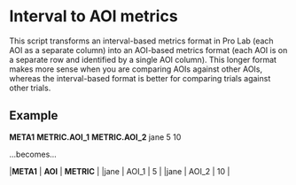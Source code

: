 # Interval to AOI metrics

This script transforms an interval-based metrics format in Pro Lab (each AOI as a separate column) into an AOI-based metrics format (each AOI is on a separate row and identified by a single AOI column). This longer format makes more sense when you are comparing AOIs against other AOIs, whereas the interval-based format is better for comparing trials against other trials.

## Example
**META1**    **METRIC.AOI_1**    **METRIC.AOI_2**
jane         5               10

...becomes...

|**META1** | **AOI** | **METRIC** |
|jane | AOI_1 | 5 |
|jane | AOI_2 | 10 |